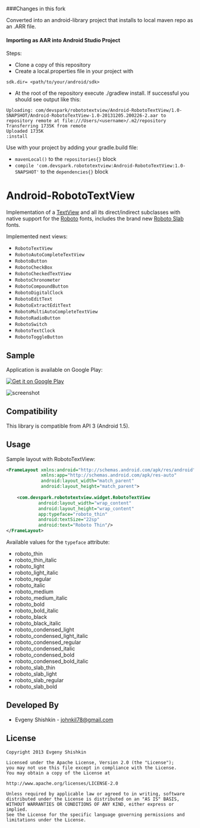 ###Changes in this fork

Converted into an android-library project that installs to local maven repo as an .ARR file.

#### Importing as AAR into Android Studio Project

Steps:
* Clone a copy of this repository
* Create a local.properties file in your project with

```
sdk.dir= <path/to/your/android/sdk>
```
* At the root of the repository execute ./gradlew install. If successful you should see output like this:

```
Uploading: com/devspark/robototextview/Android-RobotoTextView/1.0-SNAPSHOT/Android-RobotoTextView-1.0-20131205.200226-2.aar to repository remote at file:///Users/<username>/.m2/repository
Transferring 1735K from remote
Uploaded 1735K
:install
```

Use with your project by adding your gradle.build file:
* `mavenLocal()` to the `repositories{}` block
* `compile 'com.devspark.robototextview:Android-RobotoTextView:1.0-SNAPSHOT'` to the `dependencies{}` block

Android-RobotoTextView
======================

Implementation of a [TextView](http://developer.android.com/reference/android/widget/TextView.html) and all its direct/indirect subclasses with native support for the [Roboto](http://developer.android.com/design/style/typography.html) fonts, includes the brand new [Roboto Slab](http://www.google.com/fonts/specimen/Roboto+Slab) fonts.

Implemented next views:

* `RobotoTextView`
* `RobotoAutoCompleteTextView`
* `RobotoButton`
* `RobotoCheckBox`
* `RobotoCheckedTextView`
* `RobotoChronometer`
* `RobotoCompoundButton`
* `RobotoDigitalClock`
* `RobotoEditText`
* `RobotoExtractEditText`
* `RobotoMultiAutoCompleteTextView`
* `RobotoRadioButton`
* `RobotoSwitch`
* `RobotoTextClock`
* `RobotoToggleButton`


Sample
------

Application is available on Google Play:

<a href="http://play.google.com/store/apps/details?id=com.devspark.robototextview">
  <img alt="Get it on Google Play"
       src="http://www.android.com/images/brand/get_it_on_play_logo_small.png" />
</a>

![screenshot][1]


Compatibility
-------------

This library is compatible from API 3 (Android 1.5).


Usage
-----

Sample layout with RobotoTextView:

``` xml
<FrameLayout xmlns:android="http://schemas.android.com/apk/res/android"
             xmlns:app="http://schemas.android.com/apk/res-auto"
             android:layout_width="match_parent"
             android:layout_height="match_parent">
             
    <com.devspark.robototextview.widget.RobotoTextView
            android:layout_width="wrap_content"
            android:layout_height="wrap_content"
            app:typeface="roboto_thin"
            android:textSize="22sp"
            android:text="Roboto Thin"/>
</FrameLayout>
```

Available values ​​for the `typeface` attribute:

* roboto_thin
* roboto_thin_italic
* roboto_light
* roboto_light_italic
* roboto_regular
* roboto_italic
* roboto_medium
* roboto_medium_italic
* roboto_bold
* roboto_bold_italic
* roboto_black
* roboto_black_italic
* roboto_condensed_light
* roboto_condensed_light_italic
* roboto_condensed_regular
* roboto_condensed_italic
* roboto_condensed_bold
* roboto_condensed_bold_italic
* roboto_slab_thin
* roboto_slab_light
* roboto_slab_regular
* roboto_slab_bold



Developed By
------------
* Evgeny Shishkin - <johnkil78@gmail.com>


License
-------

    Copyright 2013 Evgeny Shishkin
    
    Licensed under the Apache License, Version 2.0 (the "License");
    you may not use this file except in compliance with the License.
    You may obtain a copy of the License at
    
    http://www.apache.org/licenses/LICENSE-2.0
    
    Unless required by applicable law or agreed to in writing, software
    distributed under the License is distributed on an "AS IS" BASIS,
    WITHOUT WARRANTIES OR CONDITIONS OF ANY KIND, either express or implied.
    See the License for the specific language governing permissions and
    limitations under the License.

[1]: http://i46.tinypic.com/b9dg69.png
